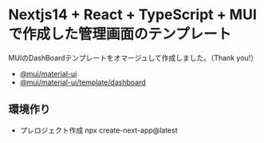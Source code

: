 # Nextjs14 + React + TypeScript + MUIで作成した管理画面のテンプレート

MUIのDashBoardテンプレートをオマージュして作成しました。（Thank you!）

- [@mui/material-ui](https://github.com/mui/material-ui/tree/v5.16.4)
- [@mui/material-ui/template/dashboard](https://github.com/mui/material-ui/tree/v5.16.4/docs/data/material/getting-started/templates/dashboard)

## 環境作り

- プレロジェクト作成
npx create-next-app@latest
